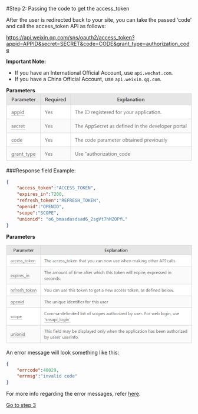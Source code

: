 
#Step 2: Passing the code to get the access_token

After the user is redirected back to your site, you can take the passed ‘code’ and call the access_token API as follows:

https://api.weixin.qq.com/sns/oauth2/access_token?appid=APPID&secret=SECRET&code=CODE&grant_type=authorization_code

**Important Note:**
- If you have an International Official Account, use `api.wechat.com`.
- If you have a China Official Account, use `api.weixin.qq.com`.

**Parameters**
![](/assets/wechatapirequestparameters.PNG)

###Response field
Example:
```json
{   
    "access_token":"ACCESS_TOKEN",
    "expires_in":7200,
    "refresh_token":"REFRESH_TOKEN",
    "openid":"OPENID",
    "scope":"SCOPE",
    "unionid": "o6_bmasdasdsad6_2sgVt7hMZOPfL" 
}
```

**Parameters**

![](/assets/responsefieldparameters.PNG)

An error message will look something like this:
```json
{
    "errcode":40029,
    "errmsg":"invalid code"
}
```

For more info regarding the error messages, refer [here](http://open.wechat.com/cgi-bin/newreadtemplate?t=overseas_open/docs/oa/basic-info/return-codes#basic-info_return-codes).

[Go to step 3](/reference/wechat-api/step-3-using-your-access_token.md)



